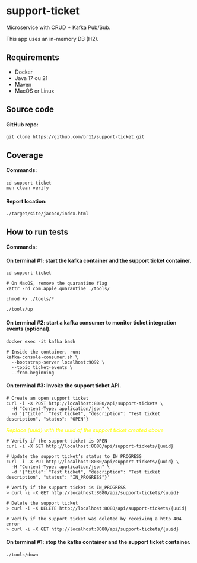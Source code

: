 # support-ticket
Microservice with CRUD + Kafka Pub/Sub.

This app uses an in-memory DB (H2).

## Requirements
- Docker
- Java 17 ou 21
- Maven
- MacOS or Linux

## Source code

#### GitHub repo:
``` 
git clone https://github.com/br11/support-ticket.git
``` 

## Coverage

#### Commands:
``` 
cd support-ticket
mvn clean verify
```
#### Report location: 
```
./target/site/jacoco/index.html
```

## How to run tests

#### Commands:

#### On terminal #1: start the kafka container and the support ticket container.
``` 
cd support-ticket

# On MacOS, remove the quarantine flag
xattr -rd com.apple.quarantine ./tools/

chmod +x ./tools/*
```
```
./tools/up
```

#### On terminal #2: start a kafka consumer to monitor ticket integration events (optional).
``` 
docker exec -it kafka bash
```
```
# Inside the container, run:
kafka-console-consumer.sh \
  --bootstrap-server localhost:9092 \
  --topic ticket-events \
  --from-beginning
```

#### On terminal #3: Invoke the support ticket API.
``` 
# Create an open support ticket
curl -i -X POST http://localhost:8080/api/support-tickets \
  -H "Content-Type: application/json" \
  -d '{"title": "Test ticket", "description": "Test ticket description", "status": "OPEN"}'
```
<span style="color:yellow">*Replace {uuid} with the uuid of the support ticket created above*</span>
```
# Verify if the support ticket is OPEN
curl -i -X GET http://localhost:8080/api/support-tickets/{uuid}
```

```
# Update the support ticket’s status to IN_PROGRESS 
curl -i -X PUT http://localhost:8080/api/support-tickets/{uuid} \
  -H "Content-Type: application/json" \
  -d '{"title": "Test ticket", "description": "Test ticket description", "status": "IN_PROGRESS"}'
```

```
# Verify if the support ticket is IN_PROGRESS
> curl -i -X GET http://localhost:8080/api/support-tickets/{uuid} 
```

```
# Delete the support ticket
> curl -i -X DELETE http://localhost:8080/api/support-tickets/{uuid} 
```

```
# Verify if the support ticket was deleted by receiving a http 404 error
> curl -i -X GET http://localhost:8080/api/support-tickets/{uuid} 

```

#### On terminal #1: stop the kafka container and the support ticket container.
``` 
./tools/down
```




